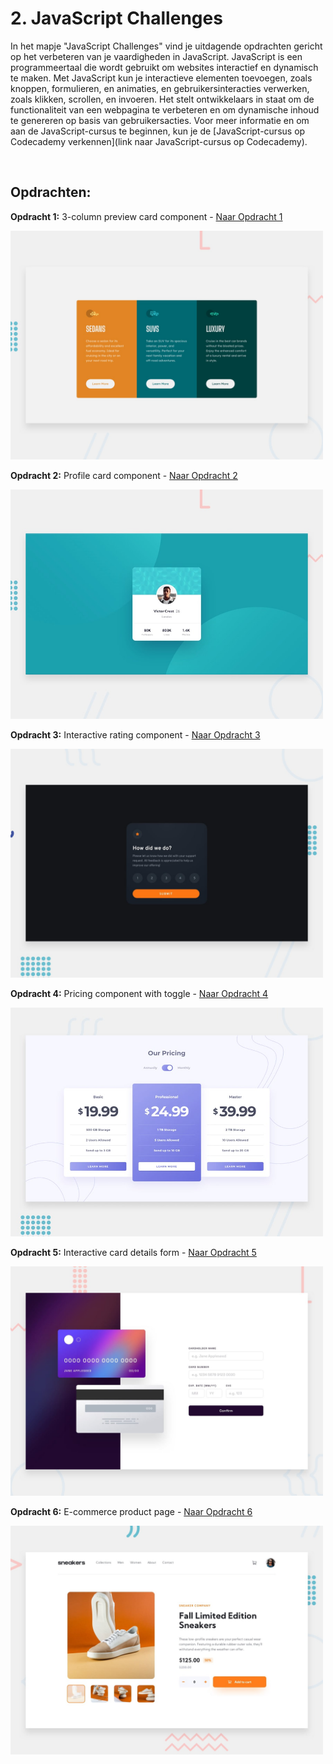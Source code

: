 # 2. JavaScript Challenges

In het mapje "JavaScript Challenges" vind je uitdagende opdrachten gericht op het verbeteren van je vaardigheden in JavaScript. JavaScript is een programmeertaal die wordt gebruikt om websites interactief en dynamisch te maken. Met JavaScript kun je interactieve elementen toevoegen, zoals knoppen, formulieren, en animaties, en gebruikersinteracties verwerken, zoals klikken, scrollen, en invoeren. Het stelt ontwikkelaars in staat om de functionaliteit van een webpagina te verbeteren en om dynamische inhoud te genereren op basis van gebruikersacties. Voor meer informatie en om aan de JavaScript-cursus te beginnen, kun je de [JavaScript-cursus op Codecademy verkennen](link naar JavaScript-cursus op Codecademy).

<br>

## Opdrachten:

**Opdracht 1:** 3-column preview card component - [Naar Opdracht 1](./#Opdracht-1)

<img src="Images/opdracht-1.jpg" alt="3-column preview card component" style="width: 500px;"/>

**Opdracht 2:** Profile card component - [Naar Opdracht 2](./#Opdracht-2)

<img src="Images/opdracht-2.jpg" alt="Profile card component" style="width: 500px;"/>

**Opdracht 3:** Interactive rating component - [Naar Opdracht 3](./#Opdracht-3)

<img src="Images/opdracht-3.jpg" alt="Interactive rating component" style="width: 500px;"/>

**Opdracht 4:** Pricing component with toggle - [Naar Opdracht 4](./#Opdracht-4)

<img src="Images/opdracht-4.jpg" alt="Pricing component with toggle" style="width: 500px;"/>

**Opdracht 5:** Interactive card details form - [Naar Opdracht 5](./#Opdracht-5)

<img src="Images/opdracht-5.jpg" alt="Interactive card details form" style="width: 500px;"/>

**Opdracht 6:** E-commerce product page - [Naar Opdracht 6](./#Opdracht-6)

<img src="Images/opdracht-6.jpg" alt="E-commerce product page" style="width: 500px;"/>